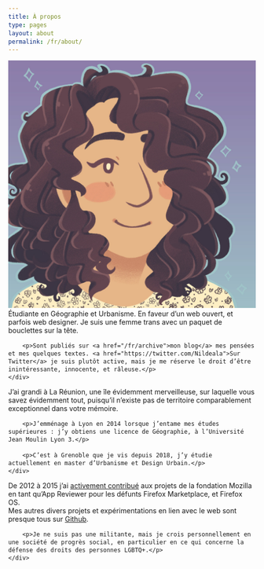 ```yaml
---
title: À propos
type: pages
layout: about
permalink: /fr/about/
---
```

<section>
    <div class="post">
        <p><img src="/images/layout/logos/Nileane-Chibi-byJessBoooworth.jpg" alt="Ma tête toute fière. Ou quelque chose du genre." class="align right avatar"> Étudiante en Géographie et Urbanisme. En faveur d’un web ouvert, et parfois web designer. Je suis une femme trans avec un paquet de bouclettes sur la tête.</p>

        <p>Sont publiés sur <a href="/fr/archive">mon blog</a> mes pensées et mes quelques textes. <a href="https://twitter.com/Nildeala">Sur Twitter</a> je suis plutôt active, mais je me réserve le droit d’être inintéressante, innocente, et râleuse.</p>
    </div>
</section>


<section>
    <div class="post">
        <p>J’ai grandi à La Réunion, une île évidemment merveilleuse, sur laquelle vous savez évidemment tout, puisqu’il n’existe pas de territoire comparablement exceptionnel dans votre mémoire.</p>

        <p>J’emménage à Lyon en 2014 lorsque j’entame mes études supérieures : j’y obtiens une licence de Géographie, à l’Université Jean Moulin Lyon 3.</p>

        <p>C’est à Grenoble que je vis depuis 2018, j’y étudie actuellement en master d’Urbanisme et Design Urbain.</p>
    </div>
</section>

<section>
    <div class="post">
        <p>De 2012 à 2015 j’ai <a href="https://mozillians.org/fr/u/Nildeala/">activement contribué</a> aux projets de la fondation Mozilla en tant qu’App Reviewer pour les défunts Firefox Marketplace, et Firefox OS.<br>
        Mes autres divers projets et expérimentations en lien avec le web sont presque tous sur <a href="https://github.com/Nildeala">Github</a>.</p>

        <p>Je ne suis pas une militante, mais je crois personnellement en une société de progrès social, en particulier en ce qui concerne la défense des droits des personnes LGBTQ+.</p>
    </div>
</section>
